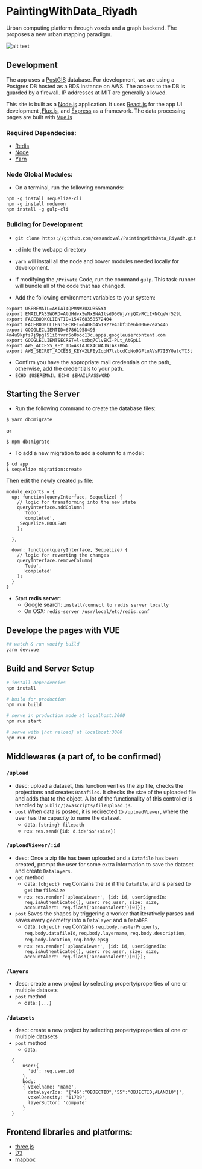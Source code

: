 # PaintingWithData_Riyadh
Urban computing platform through voxels and a graph backend. The proposes a new urban mapping paradigm. 

![alt text](https://github.com/cesandoval/PaintingWithData_Riyadh/blob/master/public/images/painting_with_data.PNG "Painting With Data Interface")

## Development
The app uses a [PostGIS](https://postgis.net/) database. For development, we are using a Postgres DB hosted as a RDS instance on AWS. The access to the DB is guarded by a firewall. IP addresses at MIT are generally allowed.  

This site is built as a [Node.js](https://nodejs.org/en/) application. It uses [React.js](https://facebook.github.io/react/) for the app UI development ,[Flux.js](https://facebook.github.io/react/blog/2014/05/06/flux.html), and [Express](http://expressjs.com/) as a framework. The data processing pages are built with [Vue.js](https://vuejs.org/)

### Required Dependecies:
* [Redis](https://redis.io/topics/quickstart)
* [Node](https://nodejs.org/en/)
* [Yarn](https://yarnpkg.com/en/)


### Node Global Modules:
* On a terminal, run the following commands:
```
npm -g install sequelize-cli
npm -g install nodemon
npm install -g gulp-cli
```

### Building for Development
* `git clone https://github.com/cesandoval/PaintingWithData_Riyadh.git`
* `cd` into the webapp directory
* `yarn` will install all the node and bower modules needed locally for development.

* If modifying the `/Private` Code, run the command `gulp`. This task-runner will bundle all of the code that has changed.
* Add the following environment variables to your system:
```
export USEREMAIL=AKIAI4QPMNW3UXUB55YA
export EMAILPASSWORD=AtdHdvxSwNx8NA1lsdD66Wj/rjQXvRCiI+NCqeWr529L
export FACEBOOKCLIENTID=154768358572404
export FACEBOOKCLIENTSECRET=d408b451927e43bf3be6b006e7ea5446
export GOOGLECLIENTID=67861958495-4m4u9kpfs7j9pgl51i6nvrr5o0ooc13c.apps.googleusercontent.com
export GOOGLECLIENTSECRET=l-uxbq7ClvEKI-PLt_AtGpL1
export AWS_ACCESS_KEY_ID=AKIAJCX4CWAJWIAX7B6A
export AWS_SECRET_ACCESS_KEY=2LFEyIqbH7tzbcdCqNo9GFluAVsF7I5Y0atqYC3t
```
 * Confirm you have the appropriate mail credentials on the path, otherwise, add the credentials to your path. 
 * `ECHO $USEREMAIL
 ECHO $EMAILPASSWORD`

## Starting the Server
* Run the following command to create the database files:
```
$ yarn db:migrate
```
or 
```
$ npm db:migrate
```

* To add a new migration to add a column to a model:
```
$ cd app
$ sequelize migration:create
```
Then edit the newly created `js` file:
```
module.exports = {
  up: function(queryInterface, Sequelize) {
    // logic for transforming into the new state
    queryInterface.addColumn(
      'Todo',
      'completed',
     Sequelize.BOOLEAN
    );

  },

  down: function(queryInterface, Sequelize) {
    // logic for reverting the changes
    queryInterface.removeColumn(
      'Todo',
      'completed'
    );
  }
}
```
* Start **redis server**:
    * Google search: `install/connect to redis server locally`
    * On OSX: `redis-server /usr/local/etc/redis.conf`

## Develope the pages with VUE

``` bash
## watch & run vueify build
yarn dev:vue

```


## Build and Server Setup

``` bash
# install dependencies
npm install

# build for production
npm run build

# serve in production mode at localhost:3000
npm run start

# serve with [hot reload] at localhost:3000
npm run dev


```

## Middlewares (a part of, to be confirmed)
### `/upload`
- desc: upload a dataset, this function verifies the zip file, checks the projections and creates `Datafiles`. It checks the size of the uploaded file and adds that to the object. A lot of the functionality of this controller is handled by `public/javascripts/fileUpload.js`. 
- `post` When data is posted, it is redirected to `/uploadViewer`, where the user has the capacity to name the dataset. 
    - data: `{string} filepath`
    - res: `res.send({id: d.id+'$$'+size})`

### `/uploadViewer/:id`
- desc: Once a zip file has been uploaded and a `Datafile` has been created, prompt the user for some extra information to save the dataset and create `Datalayers`. 
- `get` method
    - data: `{object} req` Contains the `id` if the `Datafile`, and is parsed to get the `fileSize`
    - res: `res.render('uploadViewer', {id: id, userSignedIn: req.isAuthenticated(), user: req.user, size: size, accountAlert: req.flash('accountAlert')[0]});`
- `post` Saves the shapes by triggering a worker that iteratively parses and saves every geometry into a `Datalayer` and a `DataDBF`. 
    - data: `{object} req` Contains `req.body.rasterProperty`, `req.body.datafileId`, `req.body.layername`, `req.body.description`, `req.body.location`, `req.body.epsg`
    - res: `res.render('uploadViewer', {id: id, userSignedIn: req.isAuthenticated(), user: req.user, size: size, accountAlert: req.flash('accountAlert')[0]});`

### `/layers`
- desc: create a new project by selecting property/properties of one or multiple datasets
- `post` method
    - data: `[...]`

### `/datasets`
- desc: create a new project by selecting property/properties of one or multiple datasets
- `post` method
   - data: 
```
  {
      user:{
        'id': req.user.id
      },
      body:  
      { voxelname: 'name',
        datalayerIds: '{"46":"OBJECTID","55":"OBJECTID;ALAND10"}',
        voxelDensity: '11739',
        layerButton: 'compute' 
      }
  }

```


## Frontend libraries and platforms:
* [three.js](https://threejs.org/)
* [D3](https://d3js.org/)
* [mapbox](https://www.mapbox.com/)
